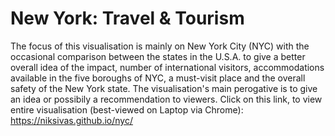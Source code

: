 # New York: Travel & Tourism
The focus of this visualisation is mainly on New York City (NYC) with the occasional comparison between the states in the U.S.A. to give a better overall idea of the impact, number of international visitors, accommodations available in the five boroughs of NYC, a must-visit place and the overall safety of the New York state. The visualisation's main perogative is to give an idea or possibily a recommendation to viewers. Click on this link, to view entire visualisation (best-viewed on Laptop via Chrome): https://niksivas.github.io/nyc/ 

